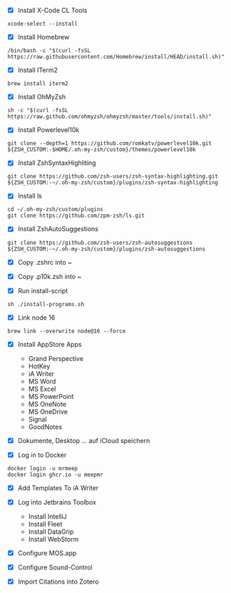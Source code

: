 - [x] Install X-Code CL Tools
```
xcode-select --install
```

- [x] Install Homebrew
```
/bin/bash -c "$(curl -fsSL https://raw.githubusercontent.com/Homebrew/install/HEAD/install.sh)"
```

- [x] Install ITerm2
```
brew install iterm2
```

- [x] Install OhMyZsh
```
sh -c "$(curl -fsSL https://raw.github.com/ohmyzsh/ohmyzsh/master/tools/install.sh)"
```

- [x] Install Powerlevel10k
```
git clone --depth=1 https://github.com/romkatv/powerlevel10k.git ${ZSH_CUSTOM:-$HOME/.oh-my-zsh/custom}/themes/powerlevel10k
```

- [x] Install ZshSyntaxHighliting
```
git clone https://github.com/zsh-users/zsh-syntax-highlighting.git ${ZSH_CUSTOM:-~/.oh-my-zsh/custom}/plugins/zsh-syntax-highlighting
```

- [x] Install ls
```
cd ~/.oh-my-zsh/custom/plugins
git clone https://github.com/zpm-zsh/ls.git
```

- [x] Install ZshAutoSuggestions
```
git clone https://github.com/zsh-users/zsh-autosuggestions ${ZSH_CUSTOM:-~/.oh-my-zsh/custom}/plugins/zsh-autosuggestions
```

- [x] Copy .zshrc into ~
- [x] Copy .p10k.zsh into ~

- [x] Run install-script
```
sh ./install-programs.sh
```

- [x] Link node 16
```
brew link --overwrite node@16 --force
```

- [x] Install AppStore Apps
  - Grand Perspective
  - HotKey
  - iA Writer
  - MS Word
  - MS Excel
  - MS PowerPoint
  - MS OneNote
  - MS OneDrive
  - Signal
  - GoodNotes

- [x] Dokumente, Desktop ... auf iCloud speichern
- [x] Log in to Docker

```
docker login -u mrmeep
docker login ghcr.io -u meepmr
```

- [x] Add Templates To iA Writer
- [x] Log into Jetbrains Toolbox
  - Install IntelliJ
  - Install Fleet
  - Install DataGrip
  - Install WebStorm

- [x] Configure MOS.app
- [x] Configure Sound-Control
- [x] Import Citations into Zotero
